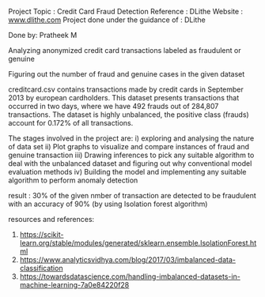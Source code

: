 Project Topic : Credit Card Fraud Detection
Reference : DLithe
Website : www.dlithe.com Project done under the guidance of : DLithe

Done by: Pratheek M

Analyzing anonymized credit card transactions labeled as fraudulent or genuine

Figuring out the number of fraud and genuine cases in the given dataset

creditcard.csv contains transactions made by credit cards in September 2013 by european cardholders. This dataset presents transactions that occurred in two days, where we have 492 frauds out of 284,807 transactions. The dataset is highly unbalanced, the positive class (frauds) account for 0.172% of all transactions.

The stages involved in the project are:
i)   exploring  and analysing the nature of data set 
ii)  Plot graphs to visualize and compare instances of fraud and genuine transaction
iii) Drawing inferences to pick any suitable algorithm to deal with the unbalanced dataset
     and figuring  out why conventional model evaluation methods
iv)  Building the model and implementing  any suitable algorithm to perform
     anomaly detection

 result : 30% of the given nmber of transaction are detected to be fraudulent with an accuracy of 90% (by using Isolation forest algorithm)
 
 resources and references:
1) https://scikit-learn.org/stable/modules/generated/sklearn.ensemble.IsolationForest.html
2) https://www.analyticsvidhya.com/blog/2017/03/imbalanced-data-classification
3) https://towardsdatascience.com/handling-imbalanced-datasets-in-machine-learning-7a0e84220f28
